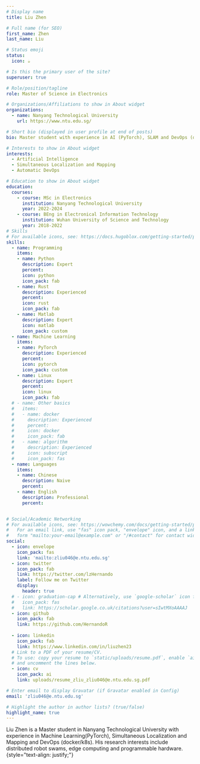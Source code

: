 ```yaml
---
# Display name
title: Liu Zhen

# Full name (for SEO)
first_name: Zhen
last_name: Liu

# Status emoji
status:
  icon: ☕️

# Is this the primary user of the site?
superuser: true

# Role/position/tagline
role: Master of Science in Electronics

# Organizations/Affiliations to show in About widget
organizations:
  - name: Nanyang Technological University
    url: https://www.ntu.edu.sg/

# Short bio (displayed in user profile at end of posts)
bio: Master student with experience in AI (PyTorch), SLAM and DevOps (docker/k8s)

# Interests to show in About widget
interests:
  - Artificial Intelligence
  - Simultaneous Localization and Mapping
  - Automatic DevOps

# Education to show in About widget
education:
  courses:
    - course: MSc in Electronics
      institution: Nanyang Technological University
      year: 2022-2024
    - course: BEng in Electronical Information Technology
      institution: Wuhan University of Science and Technology
      year: 2018-2022
# Skills
# For available icons, see: https://docs.hugoblox.com/getting-started/page-builder/#icons
skills:
  - name: Programming
    items:
    - name: Python
      description: Expert
      percent:
      icon: python
      icon_pack: fab
    - name: Rust
      description: Experienced
      percent:
      icon: rust
      icon_pack: fab
    - name: Matlab
      description: Expert
      icon: matlab
      icon_pack: custom
  - name: Machine Learning
    items:
    - name: PyTorch
      description: Experienced
      percent:
      icon: pytorch
      icon_pack: custom
    - name: Linux
      description: Expert
      percent:
      icon: linux
      icon_pack: fab
  # - name: Other basics
  #   items:
  #   - name: docker
  #     description: Experienced
  #     percent:
  #     icon: docker
  #     icon_pack: fab
  #   - name: algorithm
  #     description: Experienced
  #     icon: subscript
  #     icon_pack: fas
  - name: Languages
    items: 
    - name: Chinese
      description: Naive
      percent:
    - name: English
      description: Professional
      percent:


# Social/Academic Networking
# For available icons, see: https://wowchemy.com/docs/getting-started/page-builder/#icons
#   For an email link, use "fas" icon pack, "envelope" icon, and a link in the
#   form "mailto:your-email@example.com" or "/#contact" for contact widget.
social:
  - icon: envelope
    icon_pack: fas
    link: 'mailto:zliu046@e.ntu.edu.sg'
  - icon: twitter
    icon_pack: fab
    link: https://twitter.com/lzHernando
    label: Follow me on Twitter
    display:
      header: true
  # - icon: graduation-cap # Alternatively, use `google-scholar` icon from `ai` icon pack
  #   icon_pack: fas
  #   link: https://scholar.google.co.uk/citations?user=sIwtMXoAAAAJ
  - icon: github
    icon_pack: fab
    link: https://github.com/HernandoR
    
  - icon: linkedin
    icon_pack: fab
    link: https://www.linkedin.com/in/liuzhen23
  # Link to a PDF of your resume/CV.
  # To use: copy your resume to `static/uploads/resume.pdf`, enable `ai` icons in `params.yaml`,
  # and uncomment the lines below.
  - icon: cv
    icon_pack: ai
    link: uploads/resume_zliu_zliu046@e.ntu.edu.sg.pdf

# Enter email to display Gravatar (if Gravatar enabled in Config)
email: 'zliu046@e.ntu.edu.sg'

# Highlight the author in author lists? (true/false)
highlight_name: true
---
```


Liu Zhen is a  Master student in Nanyang Technological University with experience in Machine Learning(PyTorch), Simultaneous Localization and Mapping and DevOps (docker/k8s). His research interests include distributed robot swams, edge computing and programmable hardware.
{style="text-align: justify;"}
